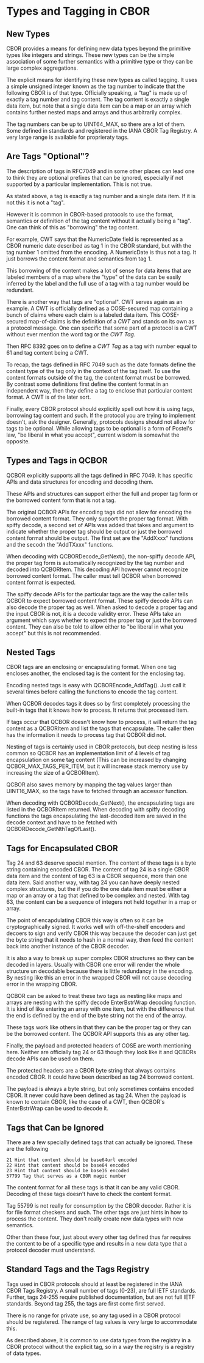#  Types and Tagging in CBOR

## New Types

CBOR provides a means for defining new data types beyond the 
primitive types like integers and strings. These new types can be 
the simple association of some further semantics with a 
primitive type or they can be large complex aggregations.

The explicit means for identifying these new types as called tagging. 
It uses a simple unsigned integer known as the tag number to 
indicate that the following CBOR is of that type. Officially speaking,
a "tag" is made up of exactly a tag number and tag content. 
The tag content is exactly a single data item, but note that a single
data item can be a map or an array which contains further nested
maps and arrays and thus arbitrarily complex.

The tag numbers can be up to UINT64_MAX, so there are a lot of them.
Some defined in standards and registered in the IANA CBOR Tag
Registry. A very large range is available for proprieraty tags.

## Are Tags "Optional"?

The description of tags in RFC7049 and in some other places can
lead one to think they are optional prefixes that can be ignored, especially
if not supported by a particular implementation. This is not true.

As stated above, a tag is exactly a tag number and a single data item.
If it is not this it is not a "tag".

However it is common in CBOR-based protocols to use the format, 
semantics or definition of the tag content without it actually being 
a "tag". One can think of this as "borrowing" the tag content.

For example, CWT says that the NumericDate field is represented
as a CBOR numeric date described as tag 1 in the CBOR standard, but with the
tag number 1 omitted from the encoding. A NumericDate is thus
not a tag. It just borrows the content format and semantics from tag 1.

This borrowing of the content makes a lot of sense for data items that
are labeled members of a map where the "type" of the data can be
easily inferred by the label and the full use of a tag with a tag
number would be redundant.

There is another way that tags are "optional". CWT serves again
as an example. A CWT is officially defined as a COSE-secured map containing
a bunch of claims where each claim is a labeled data item. This
COSE-secured map-of-claims is the definition of a *CWT* and stands on its own
as a protocol message. One can specific that some part of a protocol
is a CWT without ever mention the word tag or the *CWT Tag*.

Then RFC 8392 goes on to define a *CWT Tag* as a tag with number equal 
to 61 and tag content being a CWT. 

To recap, the tags defined in RFC 7049 such as the date formats
define the content type of the tag only in the context of the tag
itself. To use the content formats outside of the tag, the content
format must be borrowed.  By contrast some definitions first
define the content format in an independent way, then they
define a tag to enclose that particular content format. A
CWT is of the later sort.

Finally, every CBOR protocol should explicitly spell out
how it is using tags, borrowing tag content and such. If the
protocol you are trying to implement doesn't, ask the designer.
Generally, protocols designs should not allow for tags to be 
optional. While allowing tags to be optional is a form of Postel's law,
"be liberal in what you accept", current wisdom is somewhat the
opposite.


## Types and Tags in QCBOR 

QCBOR explicitly supports all the tags defined in RFC 7049. It 
has specific APIs and data structures for encoding and decoding them.

These APIs and structures can support either the full and proper
tag form or the borrowed content form that is not a tag.

The original QCBOR APIs for encoding tags did not allow for
encoding the borrowed content format. They only support 
the proper tag format. With spiffy decode, a second set
of APIs was added that takes and argument to indicate
whether the proper tag should be output or just the
borrowed content format should be output. The first
set are the "AddXxxx" functions and the secodn the
"AddTXxxx" functions.

When decoding with QCBORDecode_GetNext(), the non-spiffy
decode API, the proper tag form is automatically recognized
by the tag number and decoded into QCBORItem. This 
decoding API however cannot recognize borrowed 
content format. The caller must tell QCBOR when 
borrowed content format is expected.

The spiffy decode APIs for the particular tags are the
way the caller tells QCBOR to expect borrowed 
content format. These spiffy decode APIs can also
decode the proper tag as well. When asked to decode
a proper tag and the input CBOR is not, it is a decode
validity error. These APIs take an argument which
says whether to expect the proper tag or just the
borrowed content. They can also be told to allow
either to "be liberal in what you accept" but this 
is not recommended.


## Nested Tags

CBOR tags are an enclosing or encapsulating format. When one tag 
encloses another, the enclosed tag is the content for the enclosing tag.

Encoding nested tags is easy with QCBOREncode_AddTag(). Just call
it several times before calling the functions to encode the tag content.

When QCBOR decodes tags it does so by first completely processing the 
built-in tags that it knows how to process. It returns that processed item.

If tags occur that QCBOR doesn't know how to process, it will return the
tag content as a QCBORItem and list the tags that encapsulate. The caller
then has the information it needs to process tag that QCBOR did not.

Nesting of tags is certainly used in CBOR protocols, but deep nesting
is less common so QCBOR has an implementation limit of 4 levels
of tag encapsulation on some tag content (This can be increased by
changing QCBOR_MAX_TAGS_PER_ITEM, but it will increase stack memory use
by increasing the size of a QCBORItem).

QCBOR also saves memory by mapping the tag values larger than
UINT16_MAX, so the tags have to fetched through an accessor
function.

When decoding with QCBORDecode_GetNext(), the encapsulating
tags are listed in the QCBORItem returned. When decoding with
spiffy decoding functions the tags encapsulating the last-decoded
item are saved in the decode context and have to be fetched
with QCBORDecode_GetNthTagOfLast().

## Tags for Encapsulated CBOR

Tag 24 and 63 deserve special mention. The content of these
tags is a byte string containing encoded CBOR. The content of tag 24 is a single
CBOR data item and the content of tag 63 is a CBOR sequence, 
more than one data item. Said another way, with tag 24 you
can have deeply nested complex structures, but the if you 
do the one data item must be either a map or an array or
a tag that defined to be complex and nested. With tag 63,
the content can be a sequence of integers not held 
together in a map or array.

The point of encapdulating CBOR this way is often
so it can be cryptographically signed. It works well
with off-the-shelf encoders and decoers to sign and 
verify CBOR this way because the decoder can 
just get the byte string that it needs to hash in a
normal way, then feed the content back into another
instance of the CBOR decoder.

It is also a way to break up super complex CBOR
structures so they can be decoded in layers. Usually
with CBOR one error will render the whole structure
un decodable because there is little redundancy in the
encoding. By nesting like this an error in the wrapped
CBOR will not cause decoding error in the wrapping
CBOR.

QCBOR can be asked to treat these two tags as
nesting like maps and arrays are nesting with the
spiffy decode EnterBstrWrap decoding function.
It is kind of like entering an array with one item, but
with the difference that the end is defined by the
end of the byte string not the end of the array.

These tags work like others in that they can
be the proper tag or they can be the borrowed
content. The QCBOR API supports this as any
other tag.

Finally, the payload and protected headers of COSE
are worth mentioning here. Neither are officially
tag 24 or 63 though they look like it and QCBORs
decode APIs can be used on them. 

The protected headers are a CBOR byte string
that always contains encoded CBOR. It could have
been described as tag 24 borrowed content.

The payload is always a byte string, but only sometimes
contains encoded CBOR. It never could have been
defined as tag 24. When the payload is known
to contain CBOR, like the case of a CWT, then
QCBOR's EnterBstrWrap can be used to 
decode it.

## Tags that Can be Ignored

There are a few specially defined tags that can actually
be ignored. These are the following

    21 Hint that content should be base64url encoded
    22 Hint that content should be base64 encoded
    23 Hint that content should be base16 encoded
    57799 Tag that serves as a CBOR magic number
    
The content format for all these tags is that it
can be any valid CBOR. Decoding of these tags doesn't
have to check the content format.

Tag 55799 is not really for consumption by the CBOR
decoder. Rather it is for file format checkers and such.
The other tags are just hints in how to process the
content. They don't really create new data types with
new semantics.

Other than these four, just  about every other tag defined thus far requires the 
content to be of a specific type and results in a new 
data type that a protocol decoder must understand.


## Standard Tags and the Tags Registry

Tags used in CBOR protocols should at least be registered in 
the IANA CBOR Tags Registry. A small number of tags (0-23),
are full IETF standards. Further, tags 24-255 require published
documentation, but are not full IETF standards. Beyond
tag 255, the tags are first come first served. 

There is no range for private use, so any tag used in a
CBOR protocol should be registered. The range of tag
values is very large to accommodate this.

As described above, It is common to use  data types from the registry in a CBOR protocol
without the explicit tag, so in a way the registry is a registry
of data types.






